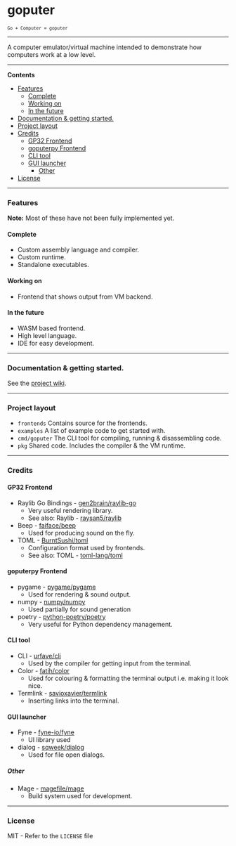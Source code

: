 # goputer <!-- omit in toc -->
<sup>`Go + Computer = goputer`</sup>

---

A computer emulator/virtual machine intended to demonstrate how computers work at a low level.

---

**Contents**
- [Features](#features)
  - [Complete](#complete)
  - [Working on](#working-on)
  - [In the future](#in-the-future)
- [Documentation \& getting started.](#documentation--getting-started)
- [Project layout](#project-layout)
- [Credits](#credits)
  - [GP32 Frontend](#gp32-frontend)
  - [goputerpy Frontend](#goputerpy-frontend)
  - [CLI tool](#cli-tool)
  - [GUI launcher](#gui-launcher)
    - [Other](#other)
- [License](#license)

---

### Features

**Note:** Most of these have not been fully implemented yet.

#### Complete

- Custom assembly language and compiler.
- Custom runtime.
- Standalone executables.

#### Working on

- Frontend that shows output from VM backend.

#### In the future

- WASM based frontend.
- High level language.
- IDE for easy development.

---

### Documentation & getting started.

See the [project wiki](https://github.com/sccreeper/goputer/wiki).

---

### Project layout

- `frontends` Contains source for the frontends.
- `examples` A list of example code to get started with.
- `cmd/goputer` The CLI tool for compiling, running & disassembling code.
- `pkg` Shared code. Includes the compiler & the VM runtime.

---

### Credits

#### GP32 Frontend

- Raylib Go Bindings - [gen2brain/raylib-go](https://github.com/gen2brain/raylib-go)
  - Very useful rendering library.
  - See also: Raylib - [raysan5/raylib](https://github.com/raysan5/raylib)
- Beep - [faiface/beep](https://github.com/faiface/beep)
  - Used for producing sound on the fly.
- TOML - [BurntSushi/toml](https://github.com/BurntSushi/toml)
  - Configuration format used by frontends.
  - See also: TOML - [toml-lang/toml](https://github.com/toml-lang/toml)

#### goputerpy Frontend

- pygame - [pygame/pygame](https://github.com/pygame/pygame)
  - Used for rendering & sound output.
- numpy - [numpy/numpy](https://github.com/numpy/numpy)
  - Used partially for sound generation
- poetry - [python-poetry/poetry](https://github.com/python-poetry/poetry)
  - Very useful for Python dependency management.

#### CLI tool

- CLI - [urfave/cli](https://github.com/urfave/cli)
  - Used by the compiler for getting input from the terminal.
- Color - [fatih/color](https://github.com/fatih/color)
  - Used for colouring & formatting the terminal output i.e. making it look nice.
- Termlink - [savioxavier/termlink](https://github.com/savioxavier/termlink)
  - Inserting links into the terminal.

#### GUI launcher
- Fyne - [fyne-io/fyne](https://github.com/fyne-io/fyne)
  - UI library used
- dialog - [sqweek/dialog](https://github.com/sqweek/dialog)
  - Used for file open dialogs.

##### Other
- Mage - [magefile/mage](https://github.com/magefile/mage)
  - Build system used for development.
  
---

### License

MIT - Refer to the `LICENSE` file